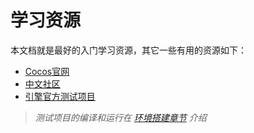 # 学习资源

本文档就是最好的入门学习资源，其它一些有用的资源如下：

- [Cocos官网](http://www.cocos.com/)
- [中文社区](http://forum.cocos.com/)
- [引擎官方测试项目](https://github.com/cocos2d/cocos2d-x/tree/cocos2d-x-3.16/tests)

> _测试项目的编译和运行在 [环境搭建章节](../installation/index.md) 介绍_
